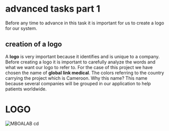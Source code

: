 # advanced tasks part 1

Before any time to advance in this task it is important for us to create a logo for our system.

## creation of a logo

A **logo** is very important because it identifies and is unique to a company. Before creating a logo it is important to carefully analyze the words and what we want our logo to refer to. For the case of this project we have chosen the name of **global link medical**. The colors referring to the country carrying the project which is Cameroon. Why this name?
This name because several companies will be grouped in our application to help patients worldwide.

# LOGO

![MBOALAB](LOGO.jped)
cd